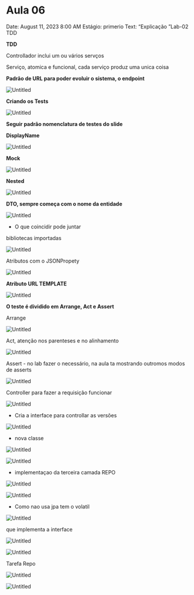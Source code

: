 # Aula 06

Date: August 11, 2023 8:00 AM
Estágio: primerio
Text: “Explicação ”Lab-02 TDD

******TDD******

Controllador inclui um ou vários servços

Serviço, atomica e funcional, cada serviço produz uma unica coisa

**************************Padrão de URL para poder evoluir o sistema, o endpoint**************************

![Untitled](.//img/Untitled.png)

********************************Criando os Tests********************************

![Untitled](./img/Untitled%201.png)

**********************************************************************Seguir padrão nomenclatura de testes do slide**********************************************************************

****************DisplayName****************

![Untitled](./img/Untitled%202.png)

**********Mock********** 

![Untitled](./img/Untitled%203.png)

**************Nested************** 

![Untitled](./img/Untitled%204.png)

**********************DTO, sempre começa com o nome da entidade**********************

![Untitled](./img/Untitled%205.png)

- O que coincidir pode juntar

bibliotecas importadas

![Untitled](./img/Untitled%206.png)

Atributos com o JSONPropety

![Untitled](./img/Untitled%207.png)

******Atributo URL TEMPLATE****** 

![Untitled](./img/Untitled%208.png)

**********************************O teste é dividido em Arrange, Act e Assert**********************************

Arrange

![Untitled](./img/Untitled%209.png)

Act, atenção nos parenteses e no alinhamento 

![Untitled](./img/Untitled%2010.png)

Assert - no lab fazer o necessário, na aula ta mostrando outromos modos de asserts

![Untitled](./img/Untitled%2011.png)

Controller para fazer a requisição funcionar

![Untitled](./img/Untitled%2012.png)

- Cria a interface para controllar as versões

![Untitled](./img/Untitled%2013.png)

- nova classe

![Untitled](./img/Untitled%2014.png)

![Untitled](./img/Untitled%2015.png)

- implementaçao da terceira camada REPO

![Untitled](./img/Untitled%2016.png)

![Untitled](./img/Untitled%2017.png)

- Como nao usa jpa tem o volatil

![Untitled](./img/Untitled%2018.png)

que implementa a interface

![Untitled](./img/Untitled%2019.png)

![Untitled](./img/Untitled%2020.png)

Tarefa Repo

![Untitled](./img/Untitled%2021.png)

![Untitled](./img/Untitled%2022.png)